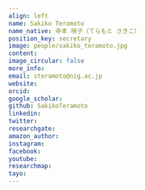 ```yaml
---
align: left
name: Sakiko Teramoto
name_native: 寺本 咲子（てらもと さきこ）
position_key: secretary
image: people/sakiko_teramoto.jpg
content: 
image_circular: false
more_info: 
email: steramoto@nig.ac.jp
website: 
orcid: 
google_scholar: 
github: SakikoTeramoto
linkedin: 
twitter: 
researchgate: 
amazon_author: 
instagram: 
facebook:  
youtube: 
researchmap: 
tayo: 
---
```

